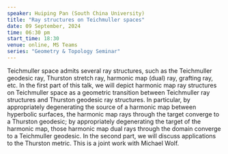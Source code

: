 ```yaml
---
speaker: Huiping Pan (South China University)
title: "Ray structures on Teichmuller spaces"
date: 09 September, 2024
time: 06:30 pm 
start_time: 18:30
venue: online, MS Teams
series: "Geometry & Topology Seminar"
---
```

Teichmuller space admits several ray structures, such as the Teichmuller geodesic ray, Thurston stretch ray, harmonic map (dual) ray, 
grafting ray, etc. In the first part of this talk, we will depict harmonic map ray structures on Teichmuller space as a geometric 
transition between Teichmuller ray structures and Thurston geodesic ray structures. In particular, by appropriately degenerating the 
source of a harmonic map between hyperbolic surfaces, the harmonic map rays through the target converge to a Thurston geodesic; by 
appropriately degenerating the target of the harmonic map, those harmonic map dual rays through the domain converge to a Teichmuller 
geodesic. In the second part, we will discuss applications to the Thurston metric.  This is a joint work with Michael Wolf. 
